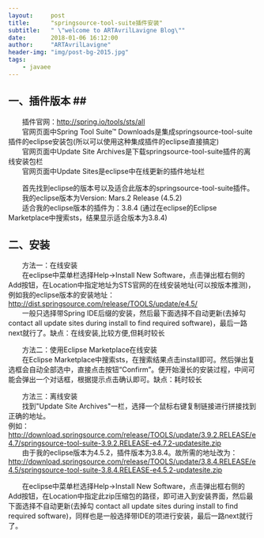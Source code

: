 ```yaml
---
layout:     post
title:      "springsource-tool-suite插件安装"
subtitle:   " \"welcome to ARTAvrilLavigne Blog\""
date:       2018-01-06 16:12:00
author:     "ARTAvrilLavigne"
header-img: "img/post-bg-2015.jpg"
tags:
    - javaee
---  
```

## 一、插件版本 ##  
　　插件官网：http://spring.io/tools/sts/all<br>
　　官网页面中Spring Tool Suite™ Downloads是集成springsource-tool-suite插件的eclipse安装包(所以可以使用这种集成插件的eclipse直接搞定)<br>
　　官网页面中Update Site Archives是下载springsource-tool-suite插件的离线安装包栏<br>
　　官网页面中Update Sites是eclipse中在线更新的插件地址栏<br>
  
　　首先找到eclipse的版本号以及适合此版本的springsource-tool-suite插件。<br>
　　我的eclipse版本为Version: Mars.2 Release (4.5.2)<br>
　　适合我的eclipse版本的插件为：3.8.4 (通过在eclipse的Eclipse Marketplace中搜索sts，结果显示适合版本为3.8.4)<br>
  

## 二、安装 ##  
　　方法一：在线安装<br>
　　在eclipse中菜单栏选择Help->Install New Software，点击弹出框右侧的Add按钮，在Location中指定地址为STS官网的在线安装地址(可以按版本推测)，例如我的eclipse版本的安装地址：http://dist.springsource.com/release/TOOLS/update/e4.5/<br>
　　一般只选择带Spring IDE后缀的安装，然后最下面选择不自动更新(去掉勾 contact all update sites during install to find required software)，最后一路next就行了。缺点：在线安装,比较方便,但耗时较长<br>
  
　　方法二：使用Eclipse Marketplace在线安装<br>
　　在Eclipse Marketplace中搜索sts，在搜索结果点击install即可。然后弹出复选框会自动全部选中，直接点击按钮“Confirm”。便开始漫长的安装过程，中间可能会弹出一个对话框，根据提示点击确认即可。缺点：耗时较长<br>
  
　　方法三：离线安装<br>
　　找到"Update Site Archives"一栏，选择一个鼠标右键复制链接进行拼接找到正确的地址。<br>
例如：http://download.springsource.com/release/TOOLS/update/3.9.2.RELEASE/e4.7/springsource-tool-suite-3.9.2.RELEASE-e4.7.2-updatesite.zip<br>
　　由于我的eclipse版本为4.5.2，插件版本为3.8.4。故所需的地址改为：<br>
http://download.springsource.com/release/TOOLS/update/3.8.4.RELEASE/e4.5/springsource-tool-suite-3.8.4.RELEASE-e4.5.2-updatesite.zip<br>

　　在eclipse中菜单栏选择Help->Install New Software，点击弹出框右侧的Add按钮，在Location中指定此zip压缩包的路径，即可进入到安装界面，然后最下面选择不自动更新(去掉勾 contact all update sites during install to find required software)，同样也是一般选择带IDE的项进行安装，最后一路next就行了。<br>
